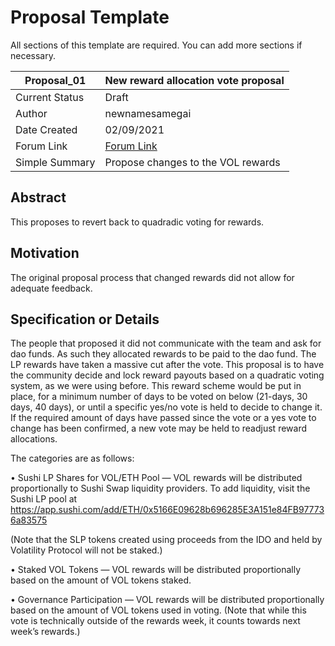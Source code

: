 # Proposal Template

All sections of this template are required. You can add more sections if necessary.

| Proposal_01 | New reward allocation vote proposal |
| --- | ----------- |
| Current Status | Draft |
| Author | newnamesamegai |
| Date Created | 02/09/2021 |
| Forum Link | [Forum Link](https://forum.volatility.com/t/draft-proposal-new-reward-allocation-vote-proposal/51) |
| Simple Summary | Propose changes to the VOL rewards |

## Abstract
This proposes to revert back to quadradic voting for rewards.

## Motivation
The original proposal process that changed rewards did not allow for adequate feedback.

## Specification or Details
The people that proposed it did not communicate with the team and ask for dao funds. As such they allocated rewards to be paid to the dao fund.
The LP rewards have taken a massive cut after the vote.
This proposal is to have the community decide and lock reward payouts based on a quadratic voting system, as we were using before. This reward scheme would be put in place, for a minimum number of days to be voted on below (21-days, 30 days, 40 days), or until a specific yes/no vote is held to decide to change it. If the required amount of days have passed since the vote or a yes vote to change has been confirmed, a new vote may be held to readjust reward allocations.

The categories are as follows:

• Sushi LP Shares for VOL/ETH Pool — VOL rewards will be distributed proportionally to Sushi Swap liquidity providers. To add liquidity, visit the Sushi LP pool at https://app.sushi.com/add/ETH/0x5166E09628b696285E3A151e84FB977736a83575

(Note that the SLP tokens created using proceeds from the IDO and held by Volatility Protocol will not be staked.)

• Staked VOL Tokens — VOL rewards will be distributed proportionally based on the amount of VOL tokens staked.

• Governance Participation — VOL rewards will be distributed proportionally based on the amount of VOL tokens used in voting. (Note that while this vote is technically outside of the rewards week, it counts towards next week’s rewards.)
